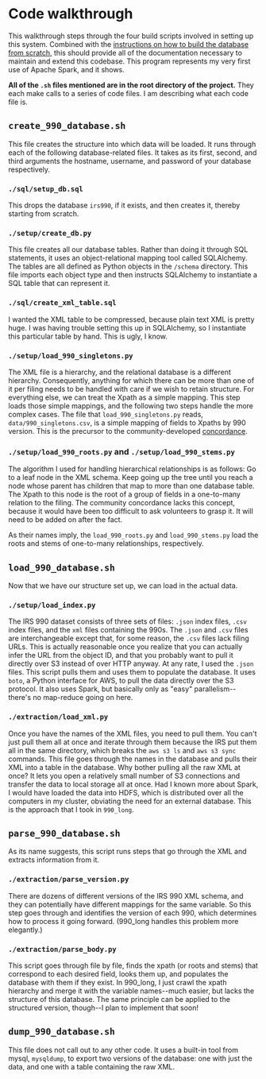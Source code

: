 # Code walkthrough

This walkthrough steps through the four build scripts involved in setting up this system. Combined with the [instructions on how to build the database from scratch](http://990.charitynavigator.org/create-database), this should provide all of the documentation necessary to maintain and extend this codebase. This program represents my very first use of Apache Spark, and it shows.

**All of the `.sh` files mentioned are in the root directory of the project.** They each make calls to a series of code files. I am describing what each code file is.

## `create_990_database.sh`

This file creates the structure into which data will be loaded. It runs through each of the following database-related files. It takes as its first, second, and third arguments the hostname, username, and password of your database respectively.

### `./sql/setup_db.sql`

This drops the database `irs990`, if it exists, and then creates it, thereby starting from scratch.

### `./setup/create_db.py`

This file creates all our database tables. Rather than doing it through SQL statements, it uses an object-relational mapping tool called SQLAlchemy. The tables are all defined as Python objects in the `/schema` directory. This file imports each object type and then instructs SQLAlchemy to instantiate a SQL table that can represent it.

### `./sql/create_xml_table.sql`

I wanted the XML table to be compressed, because plain text XML is pretty huge. I was having trouble setting this up in SQLAlchemy, so I instantiate this particular table by hand. This is ugly, I know.

### `./setup/load_990_singletons.py`

The XML file is a hierarchy, and the relational database is a different hierarchy. Consequently, anything for which there can be more than one of it per filing needs to be handled with care if we wish to retain structure. For everything else, we can treat the Xpath as a simple mapping. This step loads those simple mappings, and the following two steps handle the more complex cases. The file that `load_990_singletons.py` reads, `data/990_singletons.csv`, is a simple mapping of fields to Xpaths by 990 version. This is the precursor to the community-developed [concordance](https://github.com/Nonprofit-Open-Data-Collective/irs-efile-master-concordance-file).

### `./setup/load_990_roots.py` and `./setup/load_990_stems.py`

The algorithm I used for handling hierarchical relationships is as follows: Go to a leaf node in the XML schema. Keep going up the tree until you reach a node whose parent has children that map to more than one database table. The Xpath to this node is the root of a group of fields in a one-to-many relation to the filing. The community concordance lacks this concept, because it would have been too difficult to ask volunteers to grasp it. It will need to be added on after the fact.

As their names imply, the `load_990_roots.py` and `load_990_stems.py` load the roots and stems of one-to-many relationships, respectively.

## `load_990_database.sh`

Now that we have our structure set up, we can load in the actual data.

### `./setup/load_index.py`

The IRS 990 dataset consists of three sets of files: `.json` index files, `.csv` index files, and the `xml` files containing the 990s. The `.json` and `.csv` files are interchangeable except that, for some reason, the `.csv` files lack filing URLs. This is actually reasonable once you realize that you can actually infer the URL from the object ID, and that you probably want to pull it directly over S3 instead of over HTTP anyway. At any rate, I used the `.json` files. This script pulls them and uses them to populate the database. It uses `boto`, a Python interface for AWS, to pull the data directly over the S3 protocol. It also uses Spark, but basically only as "easy" parallelism--there's no map-reduce going on here.

### `./extraction/load_xml.py`

Once you have the names of the XML files, you need to pull them. You can't just pull them all at once and iterate through them because the IRS put them all in the same directory, which breaks the `aws s3 ls` and `aws s3 sync` commands. This file goes through the names in the database and pulls their XML into a table in the database. Why bother pulling all the raw XML at once? It lets you open a relatively small number of S3 connections and transfer the data to local storage all at once. Had I known more about Spark, I would have loaded the data into HDFS, which is distributed over all the computers in my cluster, obviating the need for an external database. This is the approach that I took in `990_long`.

## `parse_990_database.sh`

As its name suggests, this script runs steps that go through the XML and extracts information from it.

### `./extraction/parse_version.py`

There are dozens of different versions of the IRS 990 XML schema, and they can potentially have different mappings for the same variable. So this step goes through and identifies the version of each 990, which determines how to process it going forward. (990_long handles this problem more elegantly.)

### `./extraction/parse_body.py`

This script goes through file by file, finds the xpath (or roots and stems) that correspond to each desired field, looks them up, and populates the database with them if they exist. In 990_long, I just crawl the xpath hierarchy and merge it with the variable names--much easier, but lacks the structure of this database. The same principle can be applied to the structured version, though--I plan to implement that soon!
 
## `dump_990_database.sh`

This file does not call out to any other code. It uses a built-in tool from mysql, `mysqldump`, to export two versions of the database: one with just the data, and one with a table containing the raw XML. 
